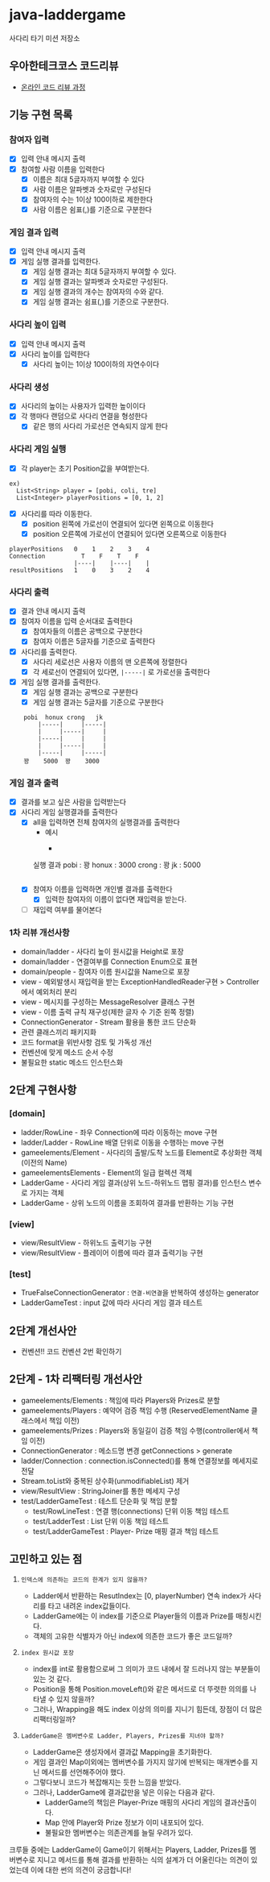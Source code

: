 # java-laddergame

사다리 타기 미션 저장소

## 우아한테크코스 코드리뷰

- [온라인 코드 리뷰 과정](https://github.com/woowacourse/woowacourse-docs/blob/master/maincourse/README.md)

## 기능 구현 목록

### 참여자 입력

- [x] 입력 안내 메시지 출력
- [x] 참여할 사람 이름을 입력한다
    - [x] 이름은 최대 5글자까지 부여할 수 있다
    - [x] 사람 이름은 알파벳과 숫자로만 구성된다
    - [x] 참여자의 수는 1이상 100이하로 제한한다
    - [x] 사람 이름은 쉼표(,)를 기준으로 구분한다

### 게임 결과 입력

- [x] 입력 안내 메시지 출력
- [x] 게임 실행 결과를 입력한다.
    - [x] 게임 실행 결과는 최대 5글자까지 부여할 수 있다.
    - [x] 게임 실행 결과는 알파벳과 숫자로만 구성된다.
    - [x] 게임 실행 결과의 개수는 참여자의 수와 같다.
    - [x] 게임 실행 결과는 쉼표(,)를 기준으로 구분한다.

### 사다리 높이 입력

- [x] 입력 안내 메시지 출력
- [x] 사다리 높이를 입력한다
    - [x] 사다리 높이는 1이상 100이하의 자연수이다

### 사다리 생성

- [x] 사다리의 높이는 사용자가 입력한 높이이다
- [x] 각 행마다 랜덤으로 사다리 연결을 형성한다
    - [x] 같은 행의 사다리 가로선은 연속되지 않게 한다

### 사다리 게임 실행

- [x] 각 player는 초기 Position값을 부여받는다.

```
ex)
  List<String> player = [pobi, coli, tre]
  List<Integer> playerPositions = [0, 1, 2]
```

- [x] 사다리를 따라 이동한다.
    - [x] position 왼쪽에 가로선이 연결되어 있다면 왼쪽으로 이동한다
    - [x] position 오른쪽에 가로선이 연결되어 있다면 오른쪽으로 이동한다

```
playerPositions   0    1    2    3    4
Connection          T    F    T    F
                  |----|    |----|    |
resultPositions   1    0    3    2    4
```

### 사다리 출력

- [x] 결과 안내 메시지 출력
- [x] 참여자 이름을 입력 순서대로 출력한다
    - [x] 참여자들의 이름은 공백으로 구분한다
    - [x] 참여자 이름은 5글자를 기준으로 출력한다

- [x] 사다리를 출력한다.
    - [x] 사다리 세로선은 사용자 이름의 맨 오른쪽에 정렬한다
    - [x] 각 세로선이 연결되어 있다면, `|-----|` 로 가로선을 출력한다

- [x] 게임 실행 결과를 출력한다.
    - [x] 게임 실행 결과는 공백으로 구분한다
    - [x] 게임 실행 결과는 5글자를 기준으로 구분한다

```
    pobi  honux crong   jk 
        |-----|     |-----|
        |     |-----|     |
        |-----|     |     |
        |     |-----|     |
        |-----|     |-----|
    꽝    5000  꽝    3000
```

### 게임 결과 출력

- [x] 결과를 보고 싶은 사람을 입력받는다
- [x] 사다리 게임 실행결과를 출력한다
    - [x] all을 입력하면 전체 참여자의 실행결과를 출력한다
        - 예시
            - ```
      실행 결과
      pobi : 꽝
      honux : 3000
      crong : 꽝
      jk : 5000
        ```
    - [x] 참여자 이름을 입력하면 개인별 결과를 출력한다
        - [x] 입력한 참여자의 이름이 없다면 재입력을 받는다.
    -[ ] 재입력 여부를 물어본다

### 1차 리뷰 개선사항

- domain/ladder - 사다리 높이 원시값을 Height로 포장
- domain/ladder - 연결여부를 Connection Enum으로 표현
- domain/people - 참여자 이름 원시값을 Name으로 포장
- view - 예외발생시 재입력을 받는 ExceptionHandledReader구현 > Controller에서 예외처리 분리
- view - 메시지를 구성하는 MessageResolver 클래스 구현
- view - 이름 출력 규칙 재구성(제한 글자 수 기준 왼쪽 정렬)
- ConnectionGenerator - Stream 활용을 통한 코드 단순화
- 관련 클래스끼리 패키지화
- 코드 format을 위반사항 검토 및 가독성 개선
- 컨벤션에 맞게 메소드 순서 수정
- 불필요한 static 메소드 인스턴스화

## 2단계 구현사항

### [domain]

- ladder/RowLine - 좌우 Connection에 따라 이동하는 move 구현
- ladder/Ladder - RowLine 배열 단위로 이동을 수행하는 move 구현
- gameelements/Element - 사다리의 출발/도착 노드를 Element로 추상화한 객체(이전의 Name)
- gameelementsElements - Element의 일급 컬렉션 객체
- LadderGame - 사다리 게임 결과(상위 노드-하위노드 맵핑 결과)를 인스턴스 변수로 가지는 객체
- LadderGame - 상위 노드의 이름을 조회하여 결과를 반환하는 기능 구현

### [view]

- view/ResultView - 하위노드 출력기능 구현
- view/ResultView - 플레이어 이름에 따라 결과 출력기능 구현

### [test]

- TrueFalseConnectionGenerator : `연결-비연결`을 반복하여 생성하는 generator
- LadderGameTest : input 값에 따라 사다리 게임 결과 테스트

## 2단계 개선사안

- 컨벤션!! 코드 컨벤션 2번 확인하기

## 2단계 - 1차 리팩터링 개선사안

- gameelements/Elements : 책임에 따라 Players와 Prizes로 분할
- gameelements/Players : 예약어 검증 책임 수행 (ReservedElementName 클래스에서 책임 이전)
- gameelements/Prizes : Players와 동일길이 검증 책임 수행(controller에서 책임 이전)
- ConnectionGenerator : 메소드명 변경 getConnections > generate
- ladder/Connection : connection.isConnected()를 통해 연결정보를 메세지로 전달
- Stream.toList와 중복된 상수화(unmodifiableList) 제거
- view/ResultView : StringJoiner를 통한 메세지 구성
- test/LadderGameTest : 테스트 단순화 및 책임 분할
    - test/RowLineTest : 연결 행(connections) 단위 이동 책임 테스트
    - test/LadderTest : List<RowLine> 단위 이동 책임 테스트
    - test/LadderGameTest : Player- Prize 매핑 결과 책임 테스트

## 고민하고 있는 점

1. `인덱스에 의존하는 코드의 한계가 있지 않을까?`
    - Ladder에서 반환하는 ResutIndex는 [0, playerNumber) 연속 index가 사다리를 타고 내려온 index값들이다.
    - LadderGame에는 이 index를 기준으로 Player들의 이름과 Prize를 매칭시킨다.
    - 객체의 고유한 식별자가 아닌 index에 의존한 코드가 좋은 코드일까?


2. `index 원시값 포장`
    - index를 int로 활용함으로써 그 의미가 코드 내에서 잘 드러나지 않는 부분들이 있는 것 같다.
    - Position을 통해 Position.moveLeft()와 같은 메서드로 더 뚜렷한 의의를 나타낼 수 있지 않을까?
    - 그러나, Wrapping을 해도 index 이상의 의미를 지니기 힘든데, 장점이 더 많은 리팩터링일까?


3. `LadderGame은 멤버변수로 Ladder, Players, Prizes를 지녀야 할까?`
    - LadderGame은 생성자에서 결과값 Mapping을 초기화한다.
    - 게임 결과인 Map이외에는 멤버변수를 가지지 않기에 반복되는 매개변수를 지닌 메서드를 선언해주어야 했다.
    - 그렇다보니 코드가 복잡해지는 듯한 느낌을 받았다.
    - 그러나, LadderGame에 결과값만을 넣은 이유는 다음과 같다.
        - LadderGame의 책임은 Player-Prize 매핑의 사다리 게임의 결과산출이다.
        - Map 안에 Player와 Prize 정보가 이미 내포되어 있다.
        - 불필요한 멤버변수는 의존관계를 늘릴 우려가 있다.


크루들 중에는 LadderGame이 Game이기 위해서는 Players, Ladder, Prizes를 멤버변수로 지니고 메서드를 통해 결과를 반환하는 식의 설계가 더 어울린다는 의견이 있었는데 이에 대한
썬의 의견이 궁금합니다!
